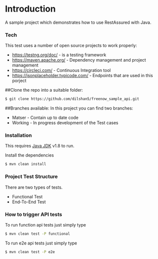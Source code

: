 # Introduction
A sample project which demonstrates how to use RestAssured with Java.

### Tech
This test uses a number of open source projects to work properly:

* https://testng.org/doc/ - is a testing framework
* https://maven.apache.org/ - Dependency management and project management 
* https://circleci.com/ - Continuous Integration tool
* https://jsonplaceholder.typicode.com/ - Endpoints that are used in this porject

##Clone the repo into a suitable folder:
```sh
$ git clone https://github.com/dilshan5/freenow_sample_api.git
```

##Branches available:
In this project you can find two branches:
 * Matser - Contain up to date code
 * Working - In progress development of the Test cases 

### Installation
This requires [Java JDK](https://www.oracle.com/java/technologies/javase-downloads.html) v1.8 to run.

Install the dependencies

```sh
$ mvn clean install
```
### Project Test Structure
There are two types of tests.
* Functional Test
* End-To-End Test

### How to trigger API tests
To run function api tests just simply type

```sh
$ mvn clean test -P functional
```

To run e2e api tests just simply type

```sh
$ mvn clean test -P e2e
```